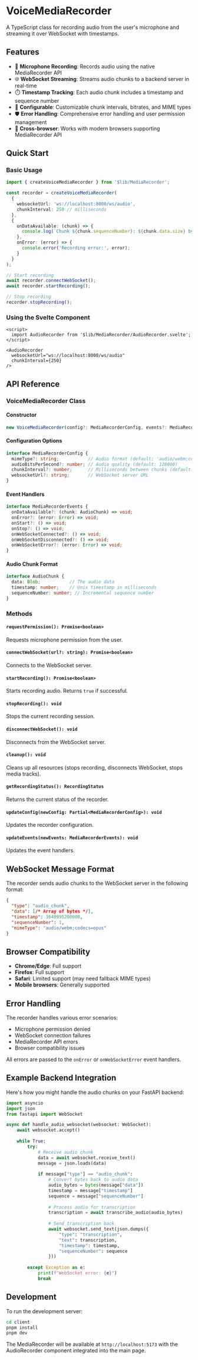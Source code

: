 # VoiceMediaRecorder

A TypeScript class for recording audio from the user's microphone and streaming it over WebSocket with timestamps.

## Features

- 🎤 **Microphone Recording**: Records audio using the native MediaRecorder API
- 🌐 **WebSocket Streaming**: Streams audio chunks to a backend server in real-time
- ⏱️ **Timestamp Tracking**: Each audio chunk includes a timestamp and sequence number
- 🔧 **Configurable**: Customizable chunk intervals, bitrates, and MIME types
- 🛡️ **Error Handling**: Comprehensive error handling and user permission management
- 📱 **Cross-browser**: Works with modern browsers supporting MediaRecorder API

## Quick Start

### Basic Usage

```typescript
import { createVoiceMediaRecorder } from '$lib/MediaRecorder';

const recorder = createVoiceMediaRecorder(
  {
    websocketUrl: 'ws://localhost:8000/ws/audio',
    chunkInterval: 250 // milliseconds
  },
  {
    onDataAvailable: (chunk) => {
      console.log(`Chunk ${chunk.sequenceNumber}: ${chunk.data.size} bytes`);
    },
    onError: (error) => {
      console.error('Recording error:', error);
    }
  }
);

// Start recording
await recorder.connectWebSocket();
await recorder.startRecording();

// Stop recording
recorder.stopRecording();
```

### Using the Svelte Component

```svelte
<script>
  import AudioRecorder from '$lib/MediaRecorder/AudioRecorder.svelte';
</script>

<AudioRecorder 
  websocketUrl="ws://localhost:8000/ws/audio"
  chunkInterval={250}
/>
```

## API Reference

### VoiceMediaRecorder Class

#### Constructor

```typescript
new VoiceMediaRecorder(config?: MediaRecorderConfig, events?: MediaRecorderEvents)
```

#### Configuration Options

```typescript
interface MediaRecorderConfig {
  mimeType?: string;           // Audio format (default: 'audio/webm;codecs=opus')
  audioBitsPerSecond?: number; // Audio quality (default: 128000)
  chunkInterval?: number;      // Milliseconds between chunks (default: 250)
  websocketUrl?: string;       // WebSocket server URL
}
```

#### Event Handlers

```typescript
interface MediaRecorderEvents {
  onDataAvailable?: (chunk: AudioChunk) => void;
  onError?: (error: Error) => void;
  onStart?: () => void;
  onStop?: () => void;
  onWebSocketConnected?: () => void;
  onWebSocketDisconnected?: () => void;
  onWebSocketError?: (error: Error) => void;
}
```

#### Audio Chunk Format

```typescript
interface AudioChunk {
  data: Blob;           // The audio data
  timestamp: number;    // Unix timestamp in milliseconds
  sequenceNumber: number; // Incremental sequence number
}
```

### Methods

#### `requestPermission(): Promise<boolean>`
Requests microphone permission from the user.

#### `connectWebSocket(url?: string): Promise<boolean>`
Connects to the WebSocket server.

#### `startRecording(): Promise<boolean>`
Starts recording audio. Returns `true` if successful.

#### `stopRecording(): void`
Stops the current recording session.

#### `disconnectWebSocket(): void`
Disconnects from the WebSocket server.

#### `cleanup(): void`
Cleans up all resources (stops recording, disconnects WebSocket, stops media tracks).

#### `getRecordingStatus(): RecordingStatus`
Returns the current status of the recorder.

#### `updateConfig(newConfig: Partial<MediaRecorderConfig>): void`
Updates the recorder configuration.

#### `updateEvents(newEvents: MediaRecorderEvents): void`
Updates the event handlers.

## WebSocket Message Format

The recorder sends audio chunks to the WebSocket server in the following format:

```json
{
  "type": "audio_chunk",
  "data": [/* Array of bytes */],
  "timestamp": 1640995200000,
  "sequenceNumber": 1,
  "mimeType": "audio/webm;codecs=opus"
}
```

## Browser Compatibility

- **Chrome/Edge**: Full support
- **Firefox**: Full support
- **Safari**: Limited support (may need fallback MIME types)
- **Mobile browsers**: Generally supported

## Error Handling

The recorder handles various error scenarios:

- Microphone permission denied
- WebSocket connection failures
- MediaRecorder API errors
- Browser compatibility issues

All errors are passed to the `onError` or `onWebSocketError` event handlers.

## Example Backend Integration

Here's how you might handle the audio chunks on your FastAPI backend:

```python
import asyncio
import json
from fastapi import WebSocket

async def handle_audio_websocket(websocket: WebSocket):
    await websocket.accept()
    
    while True:
        try:
            # Receive audio chunk
            data = await websocket.receive_text()
            message = json.loads(data)
            
            if message["type"] == "audio_chunk":
                # Convert bytes back to audio data
                audio_bytes = bytes(message["data"])
                timestamp = message["timestamp"]
                sequence = message["sequenceNumber"]
                
                # Process audio for transcription
                transcription = await transcribe_audio(audio_bytes)
                
                # Send transcription back
                await websocket.send_text(json.dumps({
                    "type": "transcription",
                    "text": transcription,
                    "timestamp": timestamp,
                    "sequenceNumber": sequence
                }))
                
        except Exception as e:
            print(f"WebSocket error: {e}")
            break
```

## Development

To run the development server:

```bash
cd client
pnpm install
pnpm dev
```

The MediaRecorder will be available at `http://localhost:5173` with the AudioRecorder component integrated into the main page.
